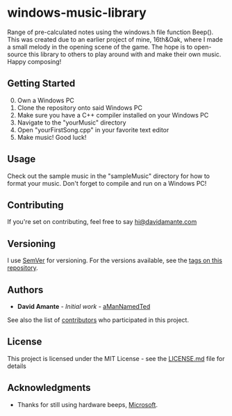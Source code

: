# windows-music-library
Range of pre-calculated notes using the windows.h file function Beep(). This was created due to an earlier project of mine, 16th&Oak, where I made a small melody in the opening scene of the game. The hope is to open-source this library to others to play around with and make their own music. Happy composing!

## Getting Started

0. Own a Windows PC
1. Clone the repository onto said Windows PC
2. Make sure you have a C++ compiler installed on your Windows PC
3. Navigate to the "yourMusic" directory
4. Open "yourFirstSong.cpp" in your favorite text editor
5. Make music! Good luck!

## Usage

Check out the sample music in the "sampleMusic" directory for how to format your music.
Don't forget to compile and run on a Windows PC!

## Contributing

If you're set on contributing, feel free to say hi@davidamante.com

## Versioning

I use [SemVer](http://semver.org/) for versioning. For the versions available, see the [tags on this repository](https://github.com/your/project/tags). 

## Authors

* **David Amante** - *Initial work* - [aManNamedTed](https://github.com/aManNamedTed)

See also the list of [contributors](https://github.com/your/project/contributors) who participated in this project.

## License

This project is licensed under the MIT License - see the [LICENSE.md](LICENSE.md) file for details

## Acknowledgments

* Thanks for still using hardware beeps, [Microsoft](https://github.com/Microsoft).
